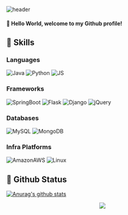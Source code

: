 

![header](https://capsule-render.vercel.app/api?type=waving&color=auto&height=200&section=header&text=Journi&fontSize=60)
#### :wave: Hello World, welcome to my Github profile!

## :muscle: Skills
### Languages
![Java](https://img.shields.io/badge/Java-007396?style=flat-square&logo=Java&logoColor=white)
![Python](https://img.shields.io/badge/Python-3776AB?style=flat-square&logo=Python&logoColor=black)
![JS](https://img.shields.io/badge/JavaScript-F7DF1E?style=flat-square&logo=JavaScript&logoColor=black)

### Frameworks
![SpringBoot](https://img.shields.io/badge/SpringBoot-6DB33F?style=flat-square&logo=SpringBoot&logoColor=white)
![Flask](https://img.shields.io/badge/Flask-000000?style=flat-square&logo=Flask&logoColor=white)
![Django](https://img.shields.io/badge/Django-092E20?style=flat-square&logo=Django&logoColor=white)
![jQuery](https://img.shields.io/badge/jQuery-0769AD?style=flat-square&logo=jQuery&logoColor=black)

### Databases
![MySQL](https://img.shields.io/badge/MySQL-4479A1?style=flat-square&logo=MySQL&logoColor=white)
![MongoDB](https://img.shields.io/badge/MongoDB-47A248?style=flat-square&logo=MongoDB&logoColor=white)

### Infra Platforms
![AmazonAWS](https://img.shields.io/badge/AmazonAWS-232F3E?style=flat-square&logo=AmazonAWS&logoColor=white)
![Linux](https://img.shields.io/badge/Linux-FCC624?style=flat-square&logo=Linux&logoColor=black)   



## :herb: Github Status
[![Anurag's github stats](https://github-readme-stats.vercel.app/api?username=Beakjiyeon)](https://github.com/anuraghazra/github-readme-stats)

<div align=center>
<a href="https://hits.seeyoufarm.com"><img src="https://hits.seeyoufarm.com/api/count/incr/badge.svg?url=https%3A%2F%2Fgithub.com%2FBeakjiyeon&count_bg=%2379C83D&title_bg=%23555555&icon=&icon_color=%23E7E7E7&title=hits&edge_flat=false"/></a>
</div>
